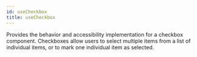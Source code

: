 ```yaml
---
id: useCheckbox
title: useCheckbox
---
```


Provides the behavior and accessibility implementation for a checkbox component. Checkboxes allow users to select multiple items from a list of individual items, or to mark one individual item as selected.

<!-- ## For web

Refer for usage [useCheckbox](https://react-spectrum.adobe.com/react-aria/useCheckbox.html)

## For iOS/Android -->
